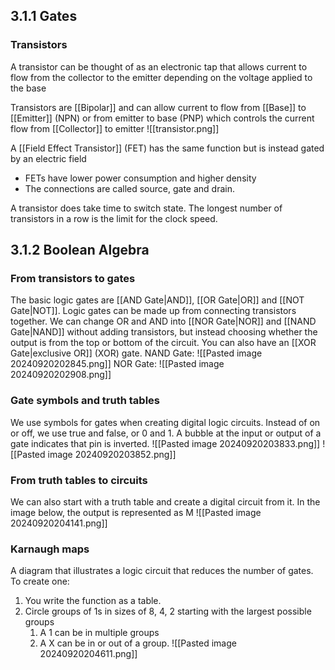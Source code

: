 ## 3.1.1 Gates

### Transistors
A transistor can be thought of as an electronic tap that allows current to flow from the collector to the emitter depending on the voltage applied to the base

Transistors are [[Bipolar]] and can allow current to flow from [[Base]] to [[Emitter]] (NPN) or from emitter to base (PNP) which controls the current flow from [[Collector]] to emitter
![[transistor.png]]

A [[Field Effect Transistor]] (FET) has the same function but is instead gated by an electric field
- FETs have lower power consumption and higher density
- The connections are called source, gate and drain.

A transistor does take time to switch state. The longest number of transistors in a row is the limit for the clock speed.

## 3.1.2 Boolean Algebra
### From transistors to gates
The basic logic gates are [[AND Gate|AND]], [[OR Gate|OR]] and [[NOT Gate|NOT]]. Logic gates can be made up from connecting transistors together.
We can change OR and AND into [[NOR Gate|NOR]] and [[NAND Gate|NAND]] without adding transistors, but instead choosing whether the output is from the top or bottom of the circuit. You can also have an [[XOR Gate|exclusive OR]] (XOR) gate.
NAND Gate:
![[Pasted image 20240920202845.png]]
NOR Gate:
![[Pasted image 20240920202908.png]]
### Gate symbols and truth tables
We use symbols for gates when creating digital logic circuits. Instead of on or off, we use true and false, or 0 and 1.
A bubble at the input or output of a gate indicates that pin is inverted.
![[Pasted image 20240920203833.png]] ![[Pasted image 20240920203852.png]]
### From truth tables to circuits
We can also start with a truth table and create a digital circuit from it. 
In the image below, the output is represented as M
![[Pasted image 20240920204141.png]]
### Karnaugh maps
A diagram that illustrates a logic circuit that reduces the number of gates.
To create one: 
1. You write the function as a table.
2. Circle groups of 1s in sizes of 8, 4, 2 starting with the largest possible groups
	1. A 1 can be in multiple groups
	2. A X can be in or out of a group.
![[Pasted image 20240920204611.png]]
